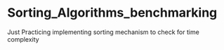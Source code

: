 # Sorting_Algorithms_benchmarking
Just Practicing implementing sorting mechanism to check for time complexity
